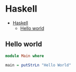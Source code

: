 # Haskell

<!--ts-->
* [Haskell](hasekll.md#haskell)
   * [Hello world](hasekll.md#hello-world)

<!-- Added by: runner, at: Fri May 28 12:36:41 UTC 2021 -->

<!--te-->

## Hello world
```haskell
module Main where

main = putStrLn "Hello World"
```
